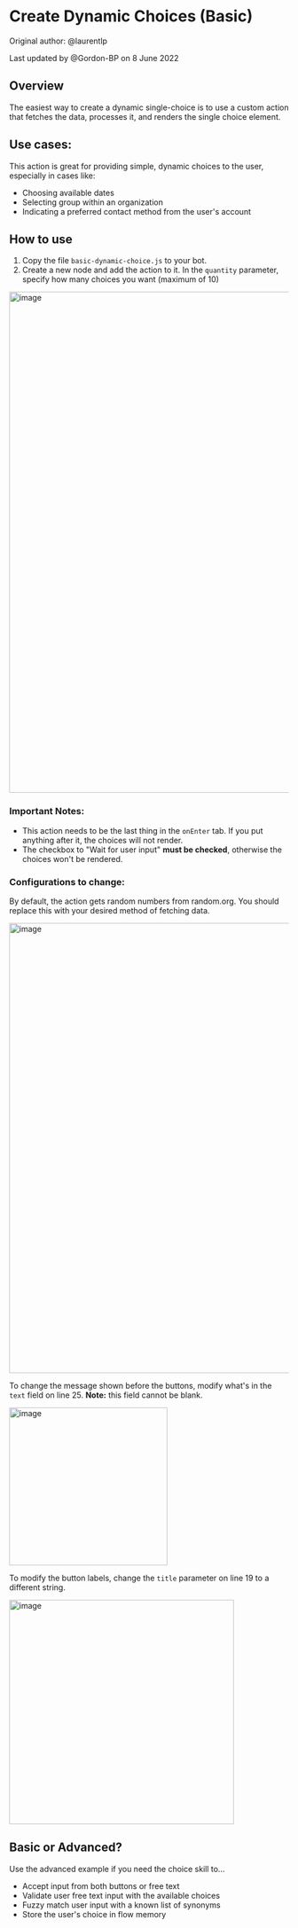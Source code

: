 # Create Dynamic Choices (Basic)

Original author: @laurentlp

Last updated by @Gordon-BP on 8 June 2022

## Overview
The easiest way to create a dynamic single-choice is to use a custom action that fetches the data, processes it, and renders the single choice element.

## Use cases:
This action is great for providing simple, dynamic choices to the user, especially in cases like:
* Choosing available dates
* Selecting group within an organization
* Indicating a preferred contact method from the user's account

## How to use
1. Copy the file `basic-dynamic-choice.js` to your bot.
2.  Create a new node and add the action to it. In the `quantity` parameter, specify how many choices you want (maximum of 10)

<img width="904" alt="image" src="https://user-images.githubusercontent.com/77560236/172681269-b1aa4ff5-3774-42c1-833d-bbb600f68634.png">

### Important Notes:

* This action needs to be the last thing in the `onEnter` tab. If you put anything after it, the choices will not render.
* The checkbox to "Wait for user input" **must be checked**, otherwise the choices won't be rendered.


### Configurations to change:

By default, the action gets random numbers from random.org. You should replace this with your desired method of fetching data.

<img width="812" alt="image" src="https://user-images.githubusercontent.com/77560236/172681550-5789b58e-577f-4178-ba77-ccddfc263e31.png">


To change the message shown before the buttons, modify what's in the `text` field on line 25. **Note:** this field cannot be blank.

<img width="285" alt="image" src="https://user-images.githubusercontent.com/77560236/172681666-7073e626-a43f-4b9a-9e47-fce4512cd4d8.png">


To modify the button labels, change the `title` parameter on line 19 to a different string.

<img width="405" alt="image" src="https://user-images.githubusercontent.com/77560236/172681781-3f8c635e-9117-47e3-9271-3b492afc38c1.png">

## Basic or Advanced?
Use the advanced example if you need the choice skill to...
* Accept input from both buttons or free text
* Validate user free text input with the available choices
* Fuzzy match user input with a known list of synonyms
* Store the user's choice in flow memory
